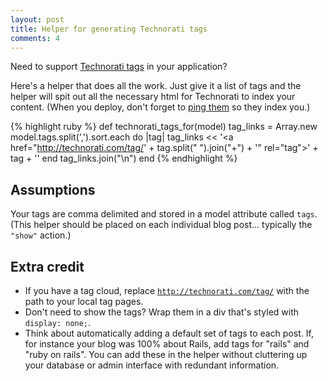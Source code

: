 ```yaml
--- 
layout: post
title: Helper for generating Technorati tags
comments: 4
---
```

Need to support [Technorati tags](http://technorati.com/help/tags.html) in your application?

Here's a helper that does all the work. Just give it a list of tags and the helper will spit out all the necessary html for Technorati to index your content. (When you deploy, don't forget to [ping them](http://technorati.com/ping/) so they index you.)

{% highlight ruby %}
def technorati_tags_for(model)
  tag_links = Array.new
  model.tags.split(',').sort.each do |tag|
  tag_links << '<a href="http://technorati.com/tag/' + 
                tag.split(" ").join("+") + '" rel="tag">' + 
                tag + '</a>'
  end
  tag_links.join("\n")
end
{% endhighlight %}

<h2>Assumptions</h2>

Your tags are comma delimited and stored in a model attribute called <code>tags</code>. (This helper should be placed on each individual blog post... typically the <code>"show"</code> action.)

<h2>Extra credit</h2>

+ If you have a tag cloud, replace <code>http://technorati.com/tag/</code> with the path to your local tag pages.
+ Don't need to show the tags? Wrap them in a div that's styled with <code>display: none;</code>.
+ Think about automatically adding a default set of tags to each post. If, for instance your blog was 100% about Rails, add tags for "rails" and "ruby on rails". You can add these in the helper without cluttering up your database or admin interface with redundant information.
